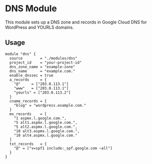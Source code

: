 # DNS Module

This module sets up a DNS zone and records in Google Cloud DNS for WordPress and YOURLS domains.

## Usage

```hcl
module "dns" {
  source        = "./modules/dns"
  project_id    = "your-project-id"
  dns_zone_name = "example-zone"
  dns_name      = "example.com."
  enable_dnssec = true
  a_records     = {
    "@"     = ["203.0.113.1"]
    "www"   = ["203.0.113.1"]
    "yourls" = ["203.0.113.2"]
  }
  cname_records = {
    "blog" = "wordpress.example.com."
  }
  mx_records    = [
    "1 aspmx.l.google.com.",
    "5 alt1.aspmx.l.google.com.",
    "5 alt2.aspmx.l.google.com.",
    "10 alt3.aspmx.l.google.com.",
    "10 alt4.aspmx.l.google.com."
  ]
  txt_records   = {
    "@" = ["v=spf1 include:_spf.google.com ~all"]
  }
}
